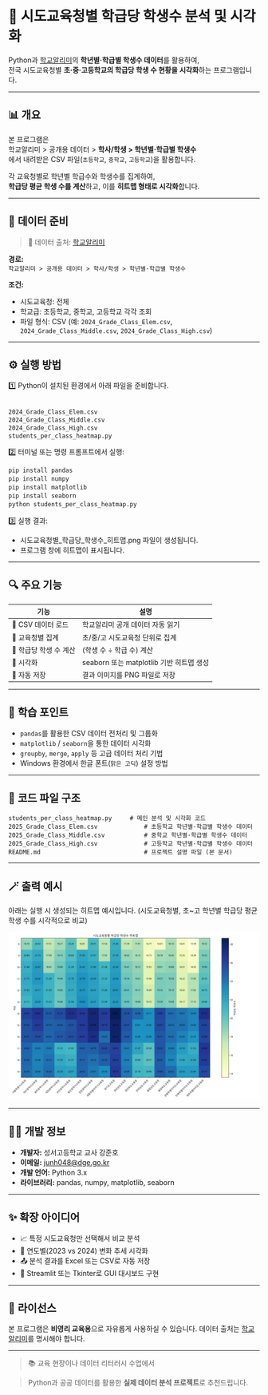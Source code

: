 # 🏫 시도교육청별 학급당 학생수 분석 및 시각화

Python과 [학교알리미](https://www.schoolinfo.go.kr/)의 **학년별·학급별 학생수 데이터**를 활용하여,  
전국 시도교육청별 **초·중·고등학교의 학급당 학생 수 현황을 시각화**하는 프로그램입니다.  

---

## 📊 개요

본 프로그램은  
학교알리미 > 공개용 데이터 > **학사/학생 > 학년별·학급별 학생수**  
에서 내려받은 CSV 파일(`초등학교`, `중학교`, `고등학교`)을 활용합니다.  

각 교육청별로 학년별 학급수와 학생수를 집계하여,  
**학급당 평균 학생 수를 계산**하고, 이를 **히트맵 형태로 시각화**합니다.

---

## 📁 데이터 준비

> 🔗 데이터 출처: [학교알리미](https://www.schoolinfo.go.kr/)

**경로:**  
`학교알리미 > 공개용 데이터 > 학사/학생 > 학년별·학급별 학생수`

**조건:**  
- 시도교육청: 전체  
- 학교급: 초등학교, 중학교, 고등학교 각각 조회  
- 파일 형식: CSV (예: `2024_Grade_Class_Elem.csv`, `2024_Grade_Class_Middle.csv`, `2024_Grade_Class_High.csv`)

---

## ⚙️ 실행 방법

1️⃣ Python이 설치된 환경에서 아래 파일을 준비합니다.

```

2024_Grade_Class_Elem.csv
2024_Grade_Class_Middle.csv
2024_Grade_Class_High.csv
students_per_class_heatmap.py

````

2️⃣ 터미널 또는 명령 프롬프트에서 실행:

```bash
pip install pandas
pip install numpy
pip install matplotlib
pip install seaborn
python students_per_class_heatmap.py
````

3️⃣ 실행 결과:

* 시도교육청별_학급당_학생수_히트맵.png 파일이 생성됩니다.
* 프로그램 창에 히트맵이 표시됩니다.

---

## 🔍 주요 기능

| 기능             | 설명                              |
| -------------- | ------------------------------- |
| 📂 CSV 데이터 로드  | 학교알리미 공개 데이터 자동 읽기              |
| 🧱 교육청별 집계     | 초/중/고 시도교육청 단위로 집계              |
| 🧮 학급당 학생 수 계산 | (학생 수 ÷ 학급 수) 계산                |
| 🎨 시각화         | seaborn 또는 matplotlib 기반 히트맵 생성 |
| 💾 자동 저장       | 결과 이미지를 PNG 파일로 저장              |

---

## 🧠 학습 포인트

* `pandas`를 활용한 CSV 데이터 전처리 및 그룹화
* `matplotlib` / `seaborn`을 통한 데이터 시각화
* `groupby`, `merge`, `apply` 등 고급 데이터 처리 기법
* Windows 환경에서 한글 폰트(`맑은 고딕`) 설정 방법

---

## 🧩 코드 파일 구조

```plaintext
students_per_class_heatmap.py     # 메인 분석 및 시각화 코드
2025_Grade_Class_Elem.csv             # 초등학교 학년별·학급별 학생수 데이터
2025_Grade_Class_Middle.csv           # 중학교 학년별·학급별 학생수 데이터
2025_Grade_Class_High.csv             # 고등학교 학년별·학급별 학생수 데이터
README.md                             # 프로젝트 설명 파일 (본 문서)
```

---

## 🪄 출력 예시

아래는 실행 시 생성되는 히트맵 예시입니다.
(시도교육청별, 초~고 학년별 학급당 평균 학생 수를 시각적으로 비교)

![시도교육청별 학급당 학생수 히트맵](./시도교육청별_학급당_학생수_히트맵.png)

---

## 🧑‍💻 개발 정보

* **개발자:** 성서고등학교 교사 강준호
* **이메일:** [junh048@dge.go.kr](mailto:junh048@dge.go.kr)
* **개발 언어:** Python 3.x
* **라이브러리:** pandas, numpy, matplotlib, seaborn

---

## ✨ 확장 아이디어

* 📈 특정 시도교육청만 선택해서 비교 분석
* 📅 연도별(2023 vs 2024) 변화 추세 시각화
* 📤 분석 결과를 Excel 또는 CSV로 자동 저장
* 🧭 Streamlit 또는 Tkinter로 GUI 대시보드 구현

---

## 📜 라이선스

본 프로그램은 **비영리 교육용**으로 자유롭게 사용하실 수 있습니다.
데이터 출처는 [학교알리미](https://www.schoolinfo.go.kr/)를 명시해야 합니다.

---

> 📚 교육 현장이나 데이터 리터러시 수업에서

> Python과 공공 데이터를 활용한 **실제 데이터 분석 프로젝트**로 추천드립니다.


